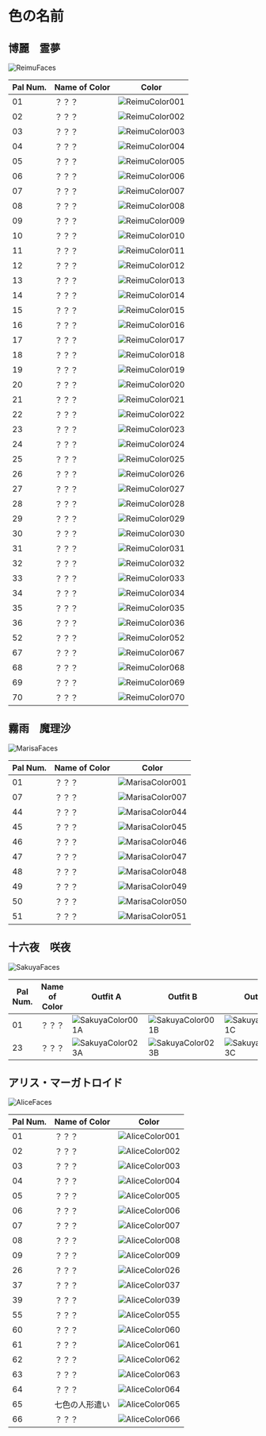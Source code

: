 # 色の名前

## 博麗　霊夢
![ReimuFaces](https://github.com/IkuTronHD/Touhou-Kagehakuchuumu---Shadow-Daydream/blob/main/img/Select/pl00_ct02.png)

| Pal Num. | Name of Color | Color |
|----------|---------------|-----------|
| 01 | ？？？ | ![ReimuColor001](https://github.com/IkuTronHD/Touhou-Kagehakuchuumu---Shadow-Daydream/blob/main/Reimu/Colors/JA/001.png) |
| 02 | ？？？ | ![ReimuColor002](https://github.com/IkuTronHD/Touhou-Kagehakuchuumu---Shadow-Daydream/blob/main/Reimu/Colors/JA/002.png) |
| 03 | ？？？ | ![ReimuColor003](https://github.com/IkuTronHD/Touhou-Kagehakuchuumu---Shadow-Daydream/blob/main/Reimu/Colors/JA/003.png) |
| 04 | ？？？ | ![ReimuColor004](https://github.com/IkuTronHD/Touhou-Kagehakuchuumu---Shadow-Daydream/blob/main/Reimu/Colors/JA/004.png) |
| 05 | ？？？ | ![ReimuColor005](https://github.com/IkuTronHD/Touhou-Kagehakuchuumu---Shadow-Daydream/blob/main/Reimu/Colors/JA/005.png) |
| 06 | ？？？ | ![ReimuColor006](https://github.com/IkuTronHD/Touhou-Kagehakuchuumu---Shadow-Daydream/blob/main/Reimu/Colors/JA/006.png) |
| 07 | ？？？ | ![ReimuColor007](https://github.com/IkuTronHD/Touhou-Kagehakuchuumu---Shadow-Daydream/blob/main/Reimu/Colors/JA/007.png) |
| 08 | ？？？ | ![ReimuColor008](https://github.com/IkuTronHD/Touhou-Kagehakuchuumu---Shadow-Daydream/blob/main/Reimu/Colors/JA/008.png) |
| 09 | ？？？ | ![ReimuColor009](https://github.com/IkuTronHD/Touhou-Kagehakuchuumu---Shadow-Daydream/blob/main/Reimu/Colors/JA/009.png) |
| 10 | ？？？ | ![ReimuColor010](https://github.com/IkuTronHD/Touhou-Kagehakuchuumu---Shadow-Daydream/blob/main/Reimu/Colors/JA/010.png) |
| 11 | ？？？ | ![ReimuColor011](https://github.com/IkuTronHD/Touhou-Kagehakuchuumu---Shadow-Daydream/blob/main/Reimu/Colors/JA/011.png) |
| 12 | ？？？ | ![ReimuColor012](https://github.com/IkuTronHD/Touhou-Kagehakuchuumu---Shadow-Daydream/blob/main/Reimu/Colors/JA/012.png) |
| 13 | ？？？ | ![ReimuColor013](https://github.com/IkuTronHD/Touhou-Kagehakuchuumu---Shadow-Daydream/blob/main/Reimu/Colors/JA/013.png) |
| 14 | ？？？ | ![ReimuColor014](https://github.com/IkuTronHD/Touhou-Kagehakuchuumu---Shadow-Daydream/blob/main/Reimu/Colors/JA/014.png) |
| 15 | ？？？ | ![ReimuColor015](https://github.com/IkuTronHD/Touhou-Kagehakuchuumu---Shadow-Daydream/blob/main/Reimu/Colors/JA/015.png) |
| 16 | ？？？ | ![ReimuColor016](https://github.com/IkuTronHD/Touhou-Kagehakuchuumu---Shadow-Daydream/blob/main/Reimu/Colors/JA/016.png) |
| 17 | ？？？ | ![ReimuColor017](https://github.com/IkuTronHD/Touhou-Kagehakuchuumu---Shadow-Daydream/blob/main/Reimu/Colors/JA/017.png) |
| 18 | ？？？ | ![ReimuColor018](https://github.com/IkuTronHD/Touhou-Kagehakuchuumu---Shadow-Daydream/blob/main/Reimu/Colors/JA/018.png) |
| 19 | ？？？ | ![ReimuColor019](https://github.com/IkuTronHD/Touhou-Kagehakuchuumu---Shadow-Daydream/blob/main/Reimu/Colors/JA/019.png) |
| 20 | ？？？ | ![ReimuColor020](https://github.com/IkuTronHD/Touhou-Kagehakuchuumu---Shadow-Daydream/blob/main/Reimu/Colors/JA/020.png) |
| 21 | ？？？ | ![ReimuColor021](https://github.com/IkuTronHD/Touhou-Kagehakuchuumu---Shadow-Daydream/blob/main/Reimu/Colors/JA/021.png) |
| 22 | ？？？ | ![ReimuColor022](https://github.com/IkuTronHD/Touhou-Kagehakuchuumu---Shadow-Daydream/blob/main/Reimu/Colors/JA/022.png) |
| 23 | ？？？ | ![ReimuColor023](https://github.com/IkuTronHD/Touhou-Kagehakuchuumu---Shadow-Daydream/blob/main/Reimu/Colors/JA/023.png) |
| 24 | ？？？ | ![ReimuColor024](https://github.com/IkuTronHD/Touhou-Kagehakuchuumu---Shadow-Daydream/blob/main/Reimu/Colors/JA/024.png) |
| 25 | ？？？ | ![ReimuColor025](https://github.com/IkuTronHD/Touhou-Kagehakuchuumu---Shadow-Daydream/blob/main/Reimu/Colors/JA/025.png) |
| 26 | ？？？ | ![ReimuColor026](https://github.com/IkuTronHD/Touhou-Kagehakuchuumu---Shadow-Daydream/blob/main/Reimu/Colors/JA/026.png) |
| 27 | ？？？ | ![ReimuColor027](https://github.com/IkuTronHD/Touhou-Kagehakuchuumu---Shadow-Daydream/blob/main/Reimu/Colors/JA/027.png) |
| 28 | ？？？ | ![ReimuColor028](https://github.com/IkuTronHD/Touhou-Kagehakuchuumu---Shadow-Daydream/blob/main/Reimu/Colors/JA/028.png) |
| 29 | ？？？ | ![ReimuColor029](https://github.com/IkuTronHD/Touhou-Kagehakuchuumu---Shadow-Daydream/blob/main/Reimu/Colors/JA/029.png) |
| 30 | ？？？ | ![ReimuColor030](https://github.com/IkuTronHD/Touhou-Kagehakuchuumu---Shadow-Daydream/blob/main/Reimu/Colors/JA/030.png) |
| 31 | ？？？ | ![ReimuColor031](https://github.com/IkuTronHD/Touhou-Kagehakuchuumu---Shadow-Daydream/blob/main/Reimu/Colors/JA/031.png) |
| 32 | ？？？ | ![ReimuColor032](https://github.com/IkuTronHD/Touhou-Kagehakuchuumu---Shadow-Daydream/blob/main/Reimu/Colors/JA/032.png) |
| 33 | ？？？ | ![ReimuColor033](https://github.com/IkuTronHD/Touhou-Kagehakuchuumu---Shadow-Daydream/blob/main/Reimu/Colors/JA/033.png) |
| 34 | ？？？ | ![ReimuColor034](https://github.com/IkuTronHD/Touhou-Kagehakuchuumu---Shadow-Daydream/blob/main/Reimu/Colors/JA/034.png) |
| 35 | ？？？ | ![ReimuColor035](https://github.com/IkuTronHD/Touhou-Kagehakuchuumu---Shadow-Daydream/blob/main/Reimu/Colors/JA/035.png) |
| 36 | ？？？ | ![ReimuColor036](https://github.com/IkuTronHD/Touhou-Kagehakuchuumu---Shadow-Daydream/blob/main/Reimu/Colors/JA/036.png) |
| 52 | ？？？ | ![ReimuColor052](https://github.com/IkuTronHD/Touhou-Kagehakuchuumu---Shadow-Daydream/blob/main/Reimu/Colors/JA/052.png) |
| 67 | ？？？ | ![ReimuColor067](https://github.com/IkuTronHD/Touhou-Kagehakuchuumu---Shadow-Daydream/blob/main/Reimu/Colors/JA/067.png) |
| 68 | ？？？ | ![ReimuColor068](https://github.com/IkuTronHD/Touhou-Kagehakuchuumu---Shadow-Daydream/blob/main/Reimu/Colors/JA/068.png) |
| 69 | ？？？ | ![ReimuColor069](https://github.com/IkuTronHD/Touhou-Kagehakuchuumu---Shadow-Daydream/blob/main/Reimu/Colors/JA/069.png) |
| 70 | ？？？ | ![ReimuColor070](https://github.com/IkuTronHD/Touhou-Kagehakuchuumu---Shadow-Daydream/blob/main/Reimu/Colors/JA/070.png) |

## 霧雨　魔理沙
![MarisaFaces](https://github.com/IkuTronHD/Touhou-Kagehakuchuumu---Shadow-Daydream/blob/main/img/Select/pl01_ct02.png)

| Pal Num. | Name of Color | Color |
|----------|---------------|-----------|
| 01 | ？？？ | ![MarisaColor001](https://github.com/IkuTronHD/Touhou-Kagehakuchuumu---Shadow-Daydream/blob/main/Marisa/Colors/JP/001.png) |
| 07 | ？？？ | ![MarisaColor007](https://github.com/IkuTronHD/Touhou-Kagehakuchuumu---Shadow-Daydream/blob/main/Marisa/Colors/JP/007.png) |
| 44 | ？？？ | ![MarisaColor044](https://github.com/IkuTronHD/Touhou-Kagehakuchuumu---Shadow-Daydream/blob/main/Marisa/Colors/JP/044.png) |
| 45 | ？？？ | ![MarisaColor045](https://github.com/IkuTronHD/Touhou-Kagehakuchuumu---Shadow-Daydream/blob/main/Marisa/Colors/JP/045.png) |
| 46 | ？？？ | ![MarisaColor046](https://github.com/IkuTronHD/Touhou-Kagehakuchuumu---Shadow-Daydream/blob/main/Marisa/Colors/JP/046.png) |
| 47 | ？？？ | ![MarisaColor047](https://github.com/IkuTronHD/Touhou-Kagehakuchuumu---Shadow-Daydream/blob/main/Marisa/Colors/JP/047.png) |
| 48 | ？？？ | ![MarisaColor048](https://github.com/IkuTronHD/Touhou-Kagehakuchuumu---Shadow-Daydream/blob/main/Marisa/Colors/JP/048.png) |
| 49 | ？？？ | ![MarisaColor049](https://github.com/IkuTronHD/Touhou-Kagehakuchuumu---Shadow-Daydream/blob/main/Marisa/Colors/JP/049.png) |
| 50 | ？？？ | ![MarisaColor050](https://github.com/IkuTronHD/Touhou-Kagehakuchuumu---Shadow-Daydream/blob/main/Marisa/Colors/JP/050.png) |
| 51 | ？？？ | ![MarisaColor051](https://github.com/IkuTronHD/Touhou-Kagehakuchuumu---Shadow-Daydream/blob/main/Marisa/Colors/JP/051.png) |

## 十六夜　咲夜
![SakuyaFaces](https://github.com/IkuTronHD/Touhou-Kagehakuchuumu---Shadow-Daydream/blob/main/img/Select/pl02a_ct02.png)

| Pal Num. | Name of Color | Outfit A | Outfit B | Outfit C |
|----------|---------------|-----------|-----------|-----------|
| 01 | ？？？ | ![SakuyaColor001A](https://github.com/IkuTronHD/Touhou-Kagehakuchuumu---Shadow-Daydream/blob/main/Sakuya/Colors/JP/001A.png) | ![SakuyaColor001B](https://github.com/IkuTronHD/Touhou-Kagehakuchuumu---Shadow-Daydream/blob/main/Sakuya/Colors/JP/001B.png) | ![SakuyaColor001C](https://github.com/IkuTronHD/Touhou-Kagehakuchuumu---Shadow-Daydream/blob/main/Sakuya/Colors/JP/001C.png) |
| 23 | ？？？ | ![SakuyaColor023A](https://github.com/IkuTronHD/Touhou-Kagehakuchuumu---Shadow-Daydream/blob/main/Sakuya/Colors/JP/023A.png) | ![SakuyaColor023B](https://github.com/IkuTronHD/Touhou-Kagehakuchuumu---Shadow-Daydream/blob/main/Sakuya/Colors/JP/023B.png) | ![SakuyaColor023C](https://github.com/IkuTronHD/Touhou-Kagehakuchuumu---Shadow-Daydream/blob/main/Sakuya/Colors/JP/023C.png) |

## アリス・マーガトロイド
![AliceFaces](https://github.com/IkuTronHD/Touhou-Kagehakuchuumu---Shadow-Daydream/blob/main/img/Select/pl03_ct02.png)

| Pal Num. | Name of Color | Color |
|----------|---------------|-----------|
| 01 | ？？？ | ![AliceColor001](https://github.com/IkuTronHD/Touhou-Kagehakuchuumu---Shadow-Daydream/blob/main/Alice/Colors/JP/001.png) |
| 02 | ？？？ | ![AliceColor002](https://github.com/IkuTronHD/Touhou-Kagehakuchuumu---Shadow-Daydream/blob/main/Alice/Colors/JP/002.png) |
| 03 | ？？？ | ![AliceColor003](https://github.com/IkuTronHD/Touhou-Kagehakuchuumu---Shadow-Daydream/blob/main/Alice/Colors/JP/003.png) |
| 04 | ？？？ | ![AliceColor004](https://github.com/IkuTronHD/Touhou-Kagehakuchuumu---Shadow-Daydream/blob/main/Alice/Colors/JP/004.png) |
| 05 | ？？？ | ![AliceColor005](https://github.com/IkuTronHD/Touhou-Kagehakuchuumu---Shadow-Daydream/blob/main/Alice/Colors/JP/005.png) |
| 06 | ？？？ | ![AliceColor006](https://github.com/IkuTronHD/Touhou-Kagehakuchuumu---Shadow-Daydream/blob/main/Alice/Colors/JP/006.png) |
| 07 | ？？？ | ![AliceColor007](https://github.com/IkuTronHD/Touhou-Kagehakuchuumu---Shadow-Daydream/blob/main/Alice/Colors/JP/007.png) |
| 08 | ？？？ | ![AliceColor008](https://github.com/IkuTronHD/Touhou-Kagehakuchuumu---Shadow-Daydream/blob/main/Alice/Colors/JP/008.png) |
| 09 | ？？？ | ![AliceColor009](https://github.com/IkuTronHD/Touhou-Kagehakuchuumu---Shadow-Daydream/blob/main/Alice/Colors/JP/009.png) |
| 26 | ？？？ | ![AliceColor026](https://github.com/IkuTronHD/Touhou-Kagehakuchuumu---Shadow-Daydream/blob/main/Alice/Colors/JP/026.png) |
| 37 | ？？？ | ![AliceColor037](https://github.com/IkuTronHD/Touhou-Kagehakuchuumu---Shadow-Daydream/blob/main/Alice/Colors/JP/037.png) |
| 39 | ？？？ | ![AliceColor039](https://github.com/IkuTronHD/Touhou-Kagehakuchuumu---Shadow-Daydream/blob/main/Alice/Colors/JP/039.png) |
| 55 | ？？？ | ![AliceColor055](https://github.com/IkuTronHD/Touhou-Kagehakuchuumu---Shadow-Daydream/blob/main/Alice/Colors/JP/055.png) |
| 60 | ？？？ | ![AliceColor060](https://github.com/IkuTronHD/Touhou-Kagehakuchuumu---Shadow-Daydream/blob/main/Alice/Colors/JP/060.png) |
| 61 | ？？？ | ![AliceColor061](https://github.com/IkuTronHD/Touhou-Kagehakuchuumu---Shadow-Daydream/blob/main/Alice/Colors/JP/061.png) |
| 62 | ？？？ | ![AliceColor062](https://github.com/IkuTronHD/Touhou-Kagehakuchuumu---Shadow-Daydream/blob/main/Alice/Colors/JP/062.png) |
| 63 | ？？？ | ![AliceColor063](https://github.com/IkuTronHD/Touhou-Kagehakuchuumu---Shadow-Daydream/blob/main/Alice/Colors/JP/063.png) |
| 64 | ？？？ | ![AliceColor064](https://github.com/IkuTronHD/Touhou-Kagehakuchuumu---Shadow-Daydream/blob/main/Alice/Colors/JP/064.png) |
| 65 | 七色の人形遣い | ![AliceColor065](https://github.com/IkuTronHD/Touhou-Kagehakuchuumu---Shadow-Daydream/blob/main/Alice/Colors/JP/065.png) |
| 66 | ？？？ | ![AliceColor066](https://github.com/IkuTronHD/Touhou-Kagehakuchuumu---Shadow-Daydream/blob/main/Alice/Colors/JP/066.png) |
